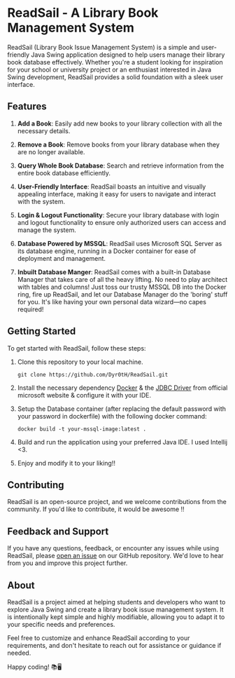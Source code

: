 # ReadSail - A Library Book Management System

ReadSail (Library Book Issue Management System) is a simple and user-friendly Java Swing application designed to help users manage their library book database effectively. Whether you're a student looking for inspiration for your school or university project or an enthusiast interested in Java Swing development, ReadSail provides a solid foundation with a sleek user interface.

## Features

1. **Add a Book**: Easily add new books to your library collection with all the necessary details.

2. **Remove a Book**: Remove books from your library database when they are no longer available.

3. **Query Whole Book Database**: Search and retrieve information from the entire book database efficiently.

4. **User-Friendly Interface**: ReadSail boasts an intuitive and visually appealing interface, making it easy for users to navigate and interact with the system.

5. **Login & Logout Functionality**: Secure your library database with login and logout functionality to ensure only authorized users can access and manage the system.

6. **Database Powered by MSSQL**: ReadSail uses Microsoft SQL Server as its database engine, running in a Docker container for ease of deployment and management.

7. **Inbuilt Database Manger**: ReadSail comes with a built-in Database Manager that takes care of all the heavy lifting. No need to play architect with tables and columns! Just toss our trusty MSSQL DB into the Docker ring, fire up ReadSail, and let our Database Manager do the 'boring' stuff for you. It's like having your own personal data wizard—no capes required!

## Getting Started

To get started with ReadSail, follow these steps:

1. Clone this repository to your local machine.
   ```
   git clone https://github.com/Dyr0tH/ReadSail.git
   ```

2. Install the necessary dependency [Docker](https://www.docker.com/) & the [JDBC Driver](https://learn.microsoft.com/en-us/sql/connect/jdbc/download-microsoft-jdbc-driver-for-sql-server?view=sql-server-ver16#download) from official microsoft website & configure it with your IDE.

3. Setup the Database container (after replacing the default password with your password in dockerfile) with the following docker command:
   ```
   docker build -t your-mssql-image:latest .
   ```
4. Build and run the application using your preferred Java IDE. I used Intellij <3.

5. Enjoy and modify it to your liking!!

## Contributing

ReadSail is an open-source project, and we welcome contributions from the community. If you'd like to contribute, it would be awesome !!

## Feedback and Support

If you have any questions, feedback, or encounter any issues while using ReadSail, please [open an issue](https://github.com/Dyr0th/Library-book-issue-management-system/issues) on our GitHub repository. We'd love to hear from you and improve this project further.

## About

ReadSail is a project aimed at helping students and developers who want to explore Java Swing and create a library book issue management system. It is intentionally kept simple and highly modifiable, allowing you to adapt it to your specific needs and preferences.

Feel free to customize and enhance ReadSail according to your requirements, and don't hesitate to reach out for assistance or guidance if needed.

Happy coding! 📚🖥️
